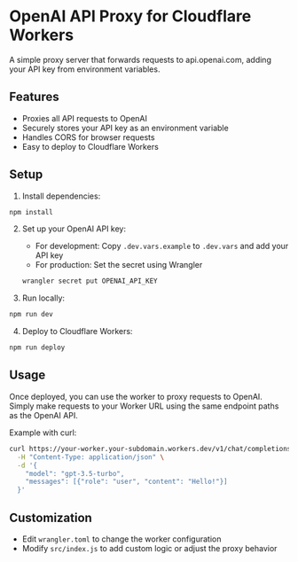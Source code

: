 # OpenAI API Proxy for Cloudflare Workers

A simple proxy server that forwards requests to api.openai.com, adding your API key from environment variables.

## Features

- Proxies all API requests to OpenAI
- Securely stores your API key as an environment variable
- Handles CORS for browser requests
- Easy to deploy to Cloudflare Workers

## Setup

1. Install dependencies:
```bash
npm install
```

2. Set up your OpenAI API key:
   - For development: Copy `.dev.vars.example` to `.dev.vars` and add your API key
   - For production: Set the secret using Wrangler
   ```bash
   wrangler secret put OPENAI_API_KEY
   ```

3. Run locally:
```bash
npm run dev
```

4. Deploy to Cloudflare Workers:
```bash
npm run deploy
```

## Usage

Once deployed, you can use the worker to proxy requests to OpenAI. Simply make requests to your Worker URL using the same endpoint paths as the OpenAI API.

Example with curl:
```bash
curl https://your-worker.your-subdomain.workers.dev/v1/chat/completions \
  -H "Content-Type: application/json" \
  -d '{
    "model": "gpt-3.5-turbo",
    "messages": [{"role": "user", "content": "Hello!"}]
  }'
```

## Customization

- Edit `wrangler.toml` to change the worker configuration
- Modify `src/index.js` to add custom logic or adjust the proxy behavior
